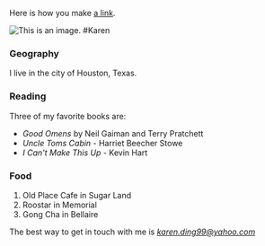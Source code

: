 
Here is how you make [a link](https://www.wikipedia.org/).

![This is an image.](https://github.com/yihui/xaringan/releases/download/v0.0.2/karl-moustache.jpg)
#Karen
### Geography
I live in the city of Houston, Texas.

### Reading
Three of my favorite books are:
- *Good Omens* by Neil Gaiman and Terry Pratchett
- *Uncle Toms Cabin* - Harriet Beecher Stowe
- *I Can't Make This Up* - Kevin Hart

### Food
1. Old Place Cafe in Sugar Land
2. Roostar in Memorial
3. Gong Cha in Bellaire

The best way to get in touch with me is *karen.ding99@yahoo.com*
